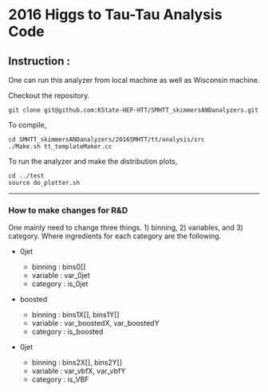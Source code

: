 # 2016 Higgs to Tau-Tau Analysis Code

## Instruction :
One can run this analyzer from local machine as well as Wisconsin machine. 

Checkout the repository.
```
git clone git@github.com:KState-HEP-HTT/SMHTT_skimmersANDanalyzers.git
```

To compile,
```
cd SMHTT_skimmersANDanalyzers/2016SMHTT/tt/analysis/src
./Make.sh tt_templateMaker.cc
```

To run the analyzer and make the distribution plots,
```
cd ../test
source do_plotter.sh
```

---
### How to make changes for R&D
One mainly need to change three things. 1) binning, 2) variables, and 3) category. 
Where ingredients for each category are the following.

* 0jet 
  - binning : bins0[]
  - variable : var_0jet
  - category : is_0jet 

* boosted
  - binning : bins1X[], bins1Y[]
  - variable : var_boostedX, var_boostedY
  - category : is_boosted

* 0jet 
  - binning : bins2X[], bins2Y[]
  - variable : var_vbfX, var_vbfY
  - category : is_VBF




